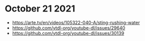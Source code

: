 # October 21 2021

- https://arte.tv/en/videos/105322-040-A/sting-rushing-water
- https://github.com/ytdl-org/youtube-dl/issues/29640
- https://github.com/ytdl-org/youtube-dl/issues/30139
